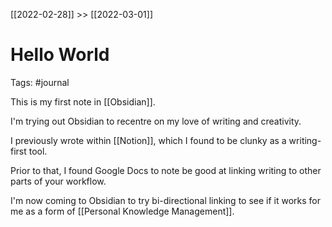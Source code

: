 [[2022-02-28]] >> [[2022-03-01]]

# Hello World

Tags: #journal


This is my first note in [[Obsidian]]. 

I'm trying out Obsidian to recentre on my love of writing and creativity.

I previously wrote within [[Notion]], which I found to be clunky as a writing-first tool.

Prior to that, I found Google Docs to note be good at linking writing to other parts of your workflow.

I'm now coming to Obsidian to try bi-directional linking to see if it works for me as a form of [[Personal Knowledge Management]].